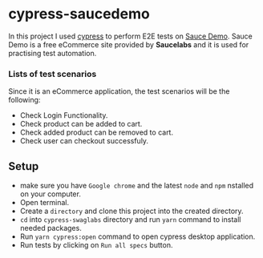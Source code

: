 # cypress-saucedemo

In this project I used [cypress](https://www.cypress.io/) to perform E2E tests on [Sauce Demo](https://www.saucedemo.com/). Sauce Demo is a free eCommerce site provided by **Saucelabs** and it is used for practising test automation.

### Lists of test scenarios
Since it is an eCommerce application, the test scenarios will be the following:
* Check Login Functionality.
* Check product can be added to cart.
* Check added product can be removed to cart.
* Check user can checkout successfuly.

## Setup
* make sure you have `Google chrome` and the latest `node` and `npm` nstalled on your computer.
* Open terminal.
* Create a `directory` and clone this project into the created directory.
* `cd` into `cypress-swaglabs` directory and run `yarn` command to install needed packages.
* Run `yarn cypress:open` command to open cypress desktop application.
* Run tests by clicking on `Run all specs` button.
